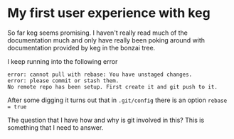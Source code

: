 # My first user experience with keg

So far keg seems promising. I haven't really read much of the documentation
much and only have really been poking around with documentation provided by keg
in the bonzai tree.

I keep running into the following error

```
error: cannot pull with rebase: You have unstaged changes.
error: please commit or stash them.
No remote repo has been setup. First create it and git push to it.
```

After some digging it turns out that in `.git/config` there is an option
`rebase = true`

The question that I have how and why is git involved in this? This is something
that I need to answer.

